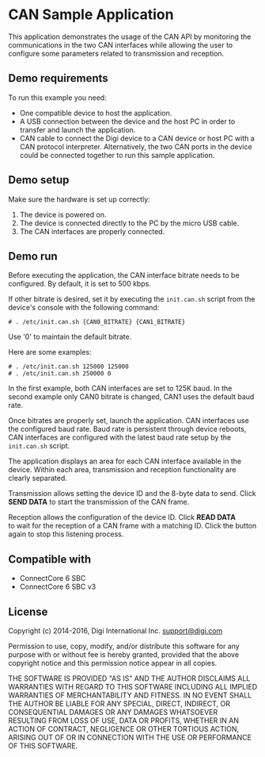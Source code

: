 CAN Sample Application
======================

This application demonstrates the usage of the CAN API by monitoring the 
communications in the two CAN interfaces while allowing the user to configure
some parameters related to transmission and reception.

Demo requirements
-----------------

To run this example you need:

* One compatible device to host the application.
* A USB connection between the device and the host PC in order to transfer and
  launch the application.
* CAN cable to connect the Digi device to a CAN device or host PC with a 
  CAN protocol interpreter. Alternatively, the two CAN ports in the device 
  could be connected together to run this sample application.

Demo setup
----------

Make sure the hardware is set up correctly:

1. The device is powered on.
2. The device is connected directly to the PC by the micro USB cable.
3. The CAN interfaces are properly connected.

Demo run
--------

Before executing the application, the CAN interface bitrate needs to be
configured. By default, it is set to 500 kbps.

If other bitrate is desired, set it by executing the `init.can.sh` script from
the device's console with the following command:

    # . /etc/init.can.sh {CAN0_BITRATE} {CAN1_BITRATE}

Use '0' to maintain the default bitrate.

Here are some examples:

    # . /etc/init.can.sh 125000 125000
    # . /etc/init.can.sh 250000 0

In the first example, both CAN interfaces are set to 125K baud. In the second
example only CAN0 bitrate is changed, CAN1 uses the default baud rate.

Once bitrates are properly set, launch the application. CAN interfaces use the
configured baud rate. Baud rate is persistent through device reboots, CAN
interfaces are configured with the latest baud rate setup by the `init.can.sh`
script.

The application displays an area for each CAN interface available in the device.
Within each area, transmission and reception functionality are clearly
separated.

Transmission allows setting the device ID and the 8-byte data to send.
Click **SEND DATA** to start the transmission of the CAN frame.

Reception allows the configuration of the device ID. Click **READ DATA**  
to wait for the reception of a CAN frame with a matching ID. Click the button 
again to stop this listening process.

Compatible with
---------------

* ConnectCore 6 SBC
* ConnectCore 6 SBC v3

License
---------

Copyright (c) 2014-2016, Digi International Inc. <support@digi.com>

Permission to use, copy, modify, and/or distribute this software for any
purpose with or without fee is hereby granted, provided that the above
copyright notice and this permission notice appear in all copies.

THE SOFTWARE IS PROVIDED "AS IS" AND THE AUTHOR DISCLAIMS ALL WARRANTIES
WITH REGARD TO THIS SOFTWARE INCLUDING ALL IMPLIED WARRANTIES OF
MERCHANTABILITY AND FITNESS. IN NO EVENT SHALL THE AUTHOR BE LIABLE FOR
ANY SPECIAL, DIRECT, INDIRECT, OR CONSEQUENTIAL DAMAGES OR ANY DAMAGES
WHATSOEVER RESULTING FROM LOSS OF USE, DATA OR PROFITS, WHETHER IN AN
ACTION OF CONTRACT, NEGLIGENCE OR OTHER TORTIOUS ACTION, ARISING OUT OF
OR IN CONNECTION WITH THE USE OR PERFORMANCE OF THIS SOFTWARE.